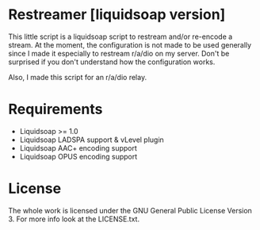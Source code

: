 Restreamer [liquidsoap version]
===============================

This little script is a liquidsoap script to restream and/or re-encode a stream.
At the moment, the configuration is not made to be used generally since I made
it especially to restream r/a/dio on my server. Don't be surprised if you don't
understand how the configuration works.

Also, I made this script for an r/a/dio relay.

Requirements
============

- Liquidsoap >= 1.0
- Liquidsoap LADSPA support & vLevel plugin
- Liquidsoap AAC+ encoding support
- Liquidsoap OPUS encoding support

License
=======

The whole work is licensed under the GNU General Public License Version 3.
For more info look at the LICENSE.txt.
